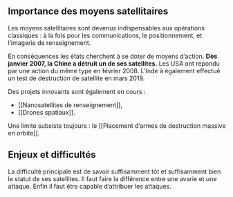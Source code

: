 ## Importance des moyens satellitaires

Les moyens satellitaires sont devenus indispensables aux opérations classiques : à la fois pour les communications, le positionnement, et l’imagerie de renseignement.

En conséquences les états cherchent à se doter de moyens d’action. **Dès janvier 2007, la Chine a détruit un de ses satellites.** Les USA ont répondu par une action du même type en février 2008. L’Inde à également effectué un test de destruction de satellite en mars 2019.

Des projets innovants sont également en cours :

- [[Nanosatellites de renseignement]],
- [[Drones spatiaux]].

Une limite subsiste toujours : le [[Placement d’armes de destruction massive en orbite]].

## Enjeux et difficultés

La difficulté principale est de savoir suffisamment tôt et suffisamment bien le statut de ses satellites. Il faut faire la différence entre une avarie et une attaque. Enfin il faut être capable d’attribuer les attaques.